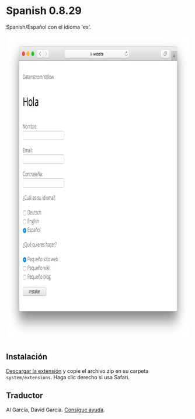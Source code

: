 # Spanish 0.8.29

Spanish/Español con el idioma 'es'.

<p align="center"><img src="spanish-screenshot.png?raw=true" width="795" height="836" alt="Screenshot"></p>

## Instalación

[Descargar la extensión](https://github.com/datenstrom/yellow-extensions/raw/master/zip/spanish.zip) y copie el archivo zip en su carpeta `system/extensions`. Haga clic derecho si usa Safari.

## Traductor

Al Garcia, David Garcia. [Consigue ayuda](https://datenstrom.se/yellow/help/).

